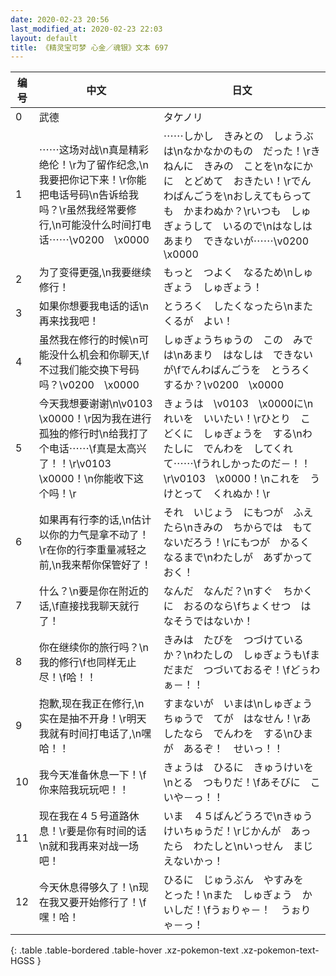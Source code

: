 ```yaml
---
date: 2020-02-23 20:56
last_modified_at: 2020-02-23 22:03
layout: default
title: 《精灵宝可梦 心金／魂银》文本 697
---
```

| 编号 | 中文 | 日文 |
| ---- | ---- | ---- |
| 0 | 武德 | タケノリ |
| 1 | ⋯⋯这场对战\n真是精彩绝伦！\r为了留作纪念,\n我要把你记下来！\r你能把电话号码\n告诉给我吗？\r虽然我经常要修行,\n可能没什么时间打电话⋯⋯\v0200　\x0000 | ⋯⋯しかし　きみとの　しょうぶは\nなかなかのもの　だった！\rきねんに　きみの　ことを\nなにかに　とどめて　おきたい！\rでんわばんごうを\nおしえてもらっても　かまわぬか？\rいつも　しゅぎょうして　いるので\nはなしは　あまり　できないが⋯⋯\v0200　\x0000 |
| 2 | 为了变得更强,\n我要继续修行！ | もっと　つよく　なるため\nしゅぎょう　しゅぎょう！ |
| 3 | 如果你想要我电话的话\n再来找我吧！ | とうろく　したくなったら\nまた　くるが　よい！ |
| 4 | 虽然我在修行的时候\n可能没什么机会和你聊天,\f不过我们能交换下号码吗？\v0200　\x0000 | しゅぎょうちゅうの　この　みでは\nあまり　はなしは　できないが\fでんわばんごうを　とうろくするか？\v0200　\x0000 |
| 5 | 今天我想要谢谢\n\v0103　\x0000！\r因为我在进行孤独的修行时\n给我打了个电话⋯⋯\f真是太高兴了！！\r\v0103　\x0000！\n你能收下这个吗！\r | きょうは　\v0103　\x0000に\nれいを　いいたい！\rひとり　こどくに　しゅぎょうを　する\nわたしに　でんわを　してくれて⋯⋯\fうれしかったのだ－！！\r\v0103　\x0000！\nこれを　うけとって　くれぬか！\r |
| 6 | 如果再有行李的话,\n估计以你的力气是拿不动了！\r在你的行李重量减轻之前,\n我来帮你保管好了！ | それ　いじょう　にもつが　ふえたら\nきみの　ちからでは　もてないだろう！\rにもつが　かるく　なるまで\nわたしが　あずかっておく！ |
| 7 | 什么？\n要是你在附近的话,\f直接找我聊天就行了！ | なんだ　なんだ？\nすぐ　ちかくに　おるのなら\fちょくせつ　はなそうではないか！ |
| 8 | 你在继续你的旅行吗？\n我的修行\f也同样无止尽！\f哈！！ | きみは　たびを　つづけているか？\nわたしの　しゅぎょうも\fまだまだ　つづいておるぞ！\fどぅわぁ－！！ |
| 9 | 抱歉,现在我正在修行,\n实在是抽不开身！\r明天我就有时间打电话了,\n嘿哈！！ | すまないが　いまは\nしゅぎょうちゅうで　てが　はなせん！\rあしたなら　でんわを　する\nひまが　あるぞ！　せいっ！！ |
| 10 | 我今天准备休息一下！\f你来陪我玩玩吧！！ | きょうは　ひるに　きゅうけいを\nとる　つもりだ！\fあそびに　こいや－っ！！ |
| 11 | 现在我在４５号道路休息！\r要是你有时间的话\n就和我再来对战一场吧！ | いま　４５ばんどうろで\nきゅうけいちゅうだ！\rじかんが　あったら　わたしと\nいっせん　まじえないかっ！ |
| 12 | 今天休息得够久了！\n现在我又要开始修行了！\f嘿！哈！ | ひるに　じゅうぶん　やすみを　とった！\nまた　しゅぎょう　かいしだ！\fうぉりゃ－！　うぉりゃ－っ！ |
{: .table .table-bordered .table-hover .xz-pokemon-text .xz-pokemon-text-HGSS }